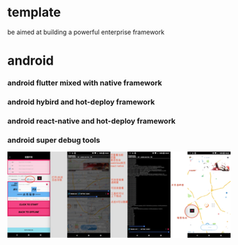 # template
be aimed at building a powerful enterprise framework


# android
### android flutter mixed with native framework

### android hybird and hot-deploy framework

### android react-native and hot-deploy framework

### android super debug tools

![android super debug tools](./readme/ui/preview/preview_android_debug_tools.png)
